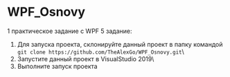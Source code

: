 # WPF_Osnovy
1 практическое задание с WPF
5 задание:
1. Для запуска проекта, склонируйте данный проект в папку командой\
`git clone https://github.com/TheAlexGo/WPF_Osnovy.git`\
2. Запустите данный проект в VisualStudio 2019\
3. Выполните запуск проекта
